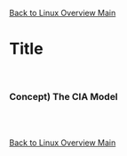 [Back to Linux Overview Main](../main.md)

# Title

<br>

### Concept) The CIA Model


<br>



<br>

[Back to Linux Overview Main](../main.md)